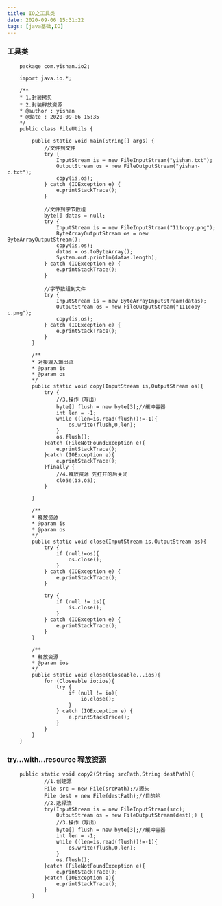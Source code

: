 ```yaml
---
title: IO之工具类
date: 2020-09-06 15:31:22
tags: [java基础,IO]
---
```

### 工具类
<!--more-->
        package com.yishan.io2;

        import java.io.*;

        /**
        * 1.封装拷贝
        * 2.封装释放资源
        * @author : yishan
        * @date : 2020-09-06 15:35
        */
        public class FileUtils {

            public static void main(String[] args) {
                //文件到文件
                try {
                    InputStream is = new FileInputStream("yishan.txt");
                    OutputStream os = new FileOutputStream("yishan-c.txt");
                    copy(is,os);
                } catch (IOException e) {
                    e.printStackTrace();
                }

                //文件到字节数组
                byte[] datas = null;
                try {
                    InputStream is = new FileInputStream("111copy.png");
                    ByteArrayOutputStream os = new ByteArrayOutputStream();
                    copy(is,os);
                    datas = os.toByteArray();
                    System.out.println(datas.length);
                } catch (IOException e) {
                    e.printStackTrace();
                }

                //字节数组到文件
                try {
                    InputStream is = new ByteArrayInputStream(datas);
                    OutputStream os = new FileOutputStream("111copy-c.png");
                    copy(is,os);
                } catch (IOException e) {
                    e.printStackTrace();
                }
            }

            /**
            * 对接输入输出流
            * @param is
            * @param os
            */
            public static void copy(InputStream is,OutputStream os){
                try {
                    //3.操作（写出）
                    byte[] flush = new byte[3];//缓冲容器
                    int len = -1;
                    while ((len=is.read(flush))!=-1){
                        os.write(flush,0,len);
                    }
                    os.flush();
                }catch (FileNotFoundException e){
                    e.printStackTrace();
                }catch (IOException e){
                    e.printStackTrace();
                }finally {
                    //4.释放资源 先打开的后关闭
                    close(is,os);
                }

            }

            /**
            * 释放资源
            * @param is
            * @param os
            */
            public static void close(InputStream is,OutputStream os){
                try {
                    if (null!=os){
                        os.close();
                    }
                } catch (IOException e) {
                    e.printStackTrace();
                }

                try {
                    if (null != is){
                        is.close();
                    }
                } catch (IOException e) {
                    e.printStackTrace();
                }
            }

            /**
            * 释放资源
            * @param ios
            */
            public static void close(Closeable...ios){
                for (Closeable io:ios){
                    try {
                        if (null != io){
                            io.close();
                        }
                    } catch (IOException e) {
                        e.printStackTrace();
                    }
                }
            }
        }

### try...with...resource 释放资源

        public static void copy2(String srcPath,String destPath){
                //1.创建源
                File src = new File(srcPath);//源头
                File dest = new File(destPath);//目的地
                //2.选择流
                try(InputStream is = new FileInputStream(src);
                    OutputStream os = new FileOutputStream(dest);) {
                    //3.操作（写出）
                    byte[] flush = new byte[3];//缓冲容器
                    int len = -1;
                    while ((len=is.read(flush))!=-1){
                        os.write(flush,0,len);
                    }
                    os.flush();
                }catch (FileNotFoundException e){
                    e.printStackTrace();
                }catch (IOException e){
                    e.printStackTrace();
                }
            }


